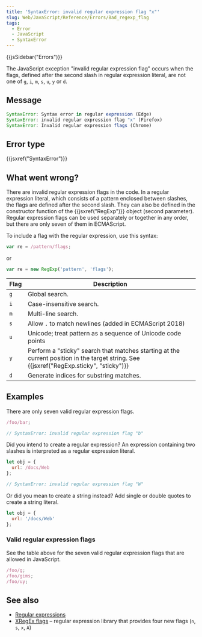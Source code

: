 ```yaml
---
title: 'SyntaxError: invalid regular expression flag "x"'
slug: Web/JavaScript/Reference/Errors/Bad_regexp_flag
tags:
  - Error
  - JavaScript
  - SyntaxError
---
```

{{jsSidebar("Errors")}}

The JavaScript exception "invalid regular expression flag" occurs when the flags,
defined after the second slash in regular expression literal, are not one of
`g`, `i`, `m`, `s`, `u`, `y` or `d`.

## Message

```js
SyntaxError: Syntax error in regular expression (Edge)
SyntaxError: invalid regular expression flag "x" (Firefox)
SyntaxError: Invalid regular expression flags (Chrome)
```

## Error type

{{jsxref("SyntaxError")}}

## What went wrong?

There are invalid regular expression flags in the code. In a regular expression
literal, which consists of a pattern enclosed between slashes, the flags are defined
after the second slash. They can also be defined in the constructor function of the
{{jsxref("RegExp")}} object (second parameter). Regular expression flags can be used
separately or together in any order, but there are only seven of them in ECMAScript.

To include a flag with the regular expression, use this syntax:

```js
var re = /pattern/flags;
```

or

```js
var re = new RegExp('pattern', 'flags');
```

| Flag | Description                                                                                                                                        |
| ---- | -------------------------------------------------------------------------------------------------------------------------------------------------- |
| `g`  | Global search.                                                                                                                                     |
| `i`  | Case-insensitive search.                                                                                                                           |
| `m`  | Multi-line search.                                                                                                                                 |
| `s`  | Allow `.` to match newlines (added in ECMAScript 2018)                                                                                             |
| `u`  | Unicode; treat pattern as a sequence of Unicode code points                                                                                        |
| `y`  | Perform a "sticky" search that matches starting at the current position in the target string. See {{jsxref("RegExp.sticky", "sticky")}}            |
| `d`  | Generate indices for substring matches.                                                                                                            |

## Examples

There are only seven valid regular expression flags.

```js example-bad
/foo/bar;

// SyntaxError: invalid regular expression flag "b"
```

Did you intend to create a regular expression? An expression containing two slashes is
interpreted as a regular expression literal.

```js example-bad
let obj = {
  url: /docs/Web
};

// SyntaxError: invalid regular expression flag "W"
```

Or did you mean to create a string instead? Add single or double quotes to create a
string literal.

```js example-good
let obj = {
  url: '/docs/Web'
};
```

### Valid regular expression flags

See the table above for the seven valid regular expression flags that are allowed in
JavaScript.

```js example-good
/foo/g;
/foo/gims;
/foo/uy;
```

## See also

- [Regular
  expressions](/en-US/docs/Web/JavaScript/Guide/Regular_Expressions)
- [XRegEx flags](https://xregexp.com/flags/) – regular expression library
  that provides four new flags (`n`, `s`, `x`,
  `A`)
